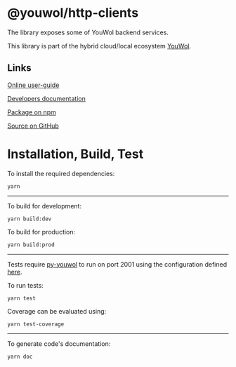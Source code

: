 # @youwol/http-clients

The library exposes some of YouWol backend services.

This library is part of the hybrid cloud/local ecosystem
[YouWol](https://platform.youwol.com/applications/@youwol/platform/latest).

## Links

[Online user-guide](https://l.youwol.com/doc/@youwol/http-clients)

[Developers documentation](https://platform.youwol.com/applications/@youwol/cdn-explorer/latest?package=@youwol/http-clients&tab=doc)

[Package on npm](https://www.npmjs.com/package/@youwol/http-clients)

[Source on GitHub](https://github.com/youwol/http-clients)

# Installation, Build, Test

To install the required dependencies:

```shell
yarn
```

---

To build for development:

```shell
yarn build:dev
```

To build for production:

```shell
yarn build:prod
```

---

Tests require [py-youwol](https://l.youwol.com/doc/py-youwol) to run on port 2001 using the configuration defined [here](https://github.com/youwol/integration-tests-conf).

To run tests:

```shell
yarn test
```

Coverage can be evaluated using:

```shell
yarn test-coverage
```

---

To generate code's documentation:

```shell
yarn doc
```
